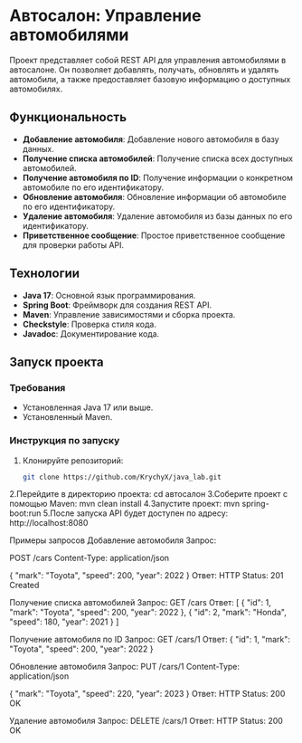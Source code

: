 # Автосалон: Управление автомобилями

Проект представляет собой REST API для управления автомобилями в автосалоне. Он позволяет добавлять, получать, обновлять и удалять автомобили, а также предоставляет базовую информацию о доступных автомобилях.

## Функциональность

- **Добавление автомобиля**: Добавление нового автомобиля в базу данных.
- **Получение списка автомобилей**: Получение списка всех доступных автомобилей.
- **Получение автомобиля по ID**: Получение информации о конкретном автомобиле по его идентификатору.
- **Обновление автомобиля**: Обновление информации об автомобиле по его идентификатору.
- **Удаление автомобиля**: Удаление автомобиля из базы данных по его идентификатору.
- **Приветственное сообщение**: Простое приветственное сообщение для проверки работы API.

## Технологии

- **Java 17**: Основной язык программирования.
- **Spring Boot**: Фреймворк для создания REST API.
- **Maven**: Управление зависимостями и сборка проекта.
- **Checkstyle**: Проверка стиля кода.
- **Javadoc**: Документирование кода.

## Запуск проекта

### Требования

- Установленная Java 17 или выше.
- Установленный Maven.

### Инструкция по запуску

1. Клонируйте репозиторий:
   ```bash
   git clone https://github.com/KrychyX/java_lab.git

2.Перейдите в директорию проекта:
cd автосалон
3.Соберите проект с помощью Maven:
mvn clean install
4.Запустите проект:
mvn spring-boot:run
5.После запуска API будет доступен по адресу:
http://localhost:8080

Примеры запросов
Добавление автомобиля
Запрос:

POST /cars
Content-Type: application/json

{
  "mark": "Toyota",
  "speed": 200,
  "year": 2022
}
Ответ:
HTTP Status: 201 Created

Получение списка автомобилей
Запрос:
GET /cars
Ответ:
[
  {
    "id": 1,
    "mark": "Toyota",
    "speed": 200,
    "year": 2022
  },
  {
    "id": 2,
    "mark": "Honda",
    "speed": 180,
    "year": 2021
  }
]

Получение автомобиля по ID
Запрос:
GET /cars/1
Ответ:
{
  "id": 1,
  "mark": "Toyota",
  "speed": 200,
  "year": 2022
}

Обновление автомобиля
Запрос:
PUT /cars/1
Content-Type: application/json

{
  "mark": "Toyota",
  "speed": 220,
  "year": 2023
}
Ответ:
HTTP Status: 200 OK

Удаление автомобиля
Запрос:
DELETE /cars/1
Ответ:
HTTP Status: 200 OK
